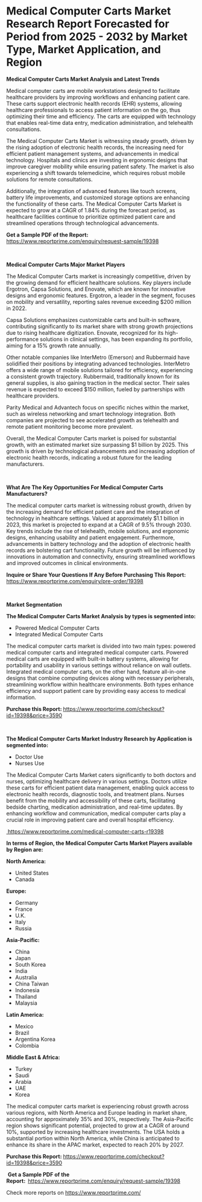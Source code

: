 <p><h1>Medical Computer Carts Market Research Report Forecasted for Period from 2025 -  2032 by Market Type, Market Application, and Region</h1></p><p><strong>Medical Computer Carts Market Analysis and Latest Trends</strong></p>
<p><p>Medical computer carts are mobile workstations designed to facilitate healthcare providers by improving workflows and enhancing patient care. These carts support electronic health records (EHR) systems, allowing healthcare professionals to access patient information on the go, thus optimizing their time and efficiency. The carts are equipped with technology that enables real-time data entry, medication administration, and telehealth consultations.</p><p>The Medical Computer Carts Market is witnessing steady growth, driven by the rising adoption of electronic health records, the increasing need for efficient patient management systems, and advancements in medical technology. Hospitals and clinics are investing in ergonomic designs that improve caregiver mobility while ensuring patient safety. The market is also experiencing a shift towards telemedicine, which requires robust mobile solutions for remote consultations.</p><p>Additionally, the integration of advanced features like touch screens, battery life improvements, and customized storage options are enhancing the functionality of these carts. The Medical Computer Carts Market is expected to grow at a CAGR of 1.84% during the forecast period, as healthcare facilities continue to prioritize optimized patient care and streamlined operations through technological advancements.</p></p>
<p><strong>Get a Sample PDF of the Report:&nbsp;</strong> <a href="https://www.reportprime.com/enquiry/request-sample/19398?utm_campaign=2941&utm_medium=2&utm_source=Github&utm_content=ia&utm_term=19032025&utm_id=medical-computer-carts">https://www.reportprime.com/enquiry/request-sample/19398</a></p>
<p>&nbsp;</p>
<p><strong>Medical Computer Carts Major Market Players</strong></p>
<p><p>The Medical Computer Carts market is increasingly competitive, driven by the growing demand for efficient healthcare solutions. Key players include Ergotron, Capsa Solutions, and Enovate, which are known for innovative designs and ergonomic features. Ergotron, a leader in the segment, focuses on mobility and versatility, reporting sales revenue exceeding $200 million in 2022. </p><p>Capsa Solutions emphasizes customizable carts and built-in software, contributing significantly to its market share with strong growth projections due to rising healthcare digitization. Enovate, recognized for its high-performance solutions in clinical settings, has been expanding its portfolio, aiming for a 15% growth rate annually.</p><p>Other notable companies like InterMetro (Emerson) and Rubbermaid have solidified their positions by integrating advanced technologies. InterMetro offers a wide range of mobile solutions tailored for efficiency, experiencing a consistent growth trajectory. Rubbermaid, traditionally known for its general supplies, is also gaining traction in the medical sector. Their sales revenue is expected to exceed $150 million, fueled by partnerships with healthcare providers.</p><p>Parity Medical and Advantech focus on specific niches within the market, such as wireless networking and smart technology integration. Both companies are projected to see accelerated growth as telehealth and remote patient monitoring become more prevalent.</p><p>Overall, the Medical Computer Carts market is poised for substantial growth, with an estimated market size surpassing $1 billion by 2025. This growth is driven by technological advancements and increasing adoption of electronic health records, indicating a robust future for the leading manufacturers.</p></p>
<p>&nbsp;</p>
<p><strong>What Are The Key Opportunities For Medical Computer Carts Manufacturers?</strong></p>
<p><p>The medical computer carts market is witnessing robust growth, driven by the increasing demand for efficient patient care and the integration of technology in healthcare settings. Valued at approximately $1.1 billion in 2023, this market is projected to expand at a CAGR of 9.5% through 2030. Key trends include the rise of telehealth, mobile solutions, and ergonomic designs, enhancing usability and patient engagement. Furthermore, advancements in battery technology and the adoption of electronic health records are bolstering cart functionality. Future growth will be influenced by innovations in automation and connectivity, ensuring streamlined workflows and improved outcomes in clinical environments.</p></p>
<p><strong>Inquire or Share Your Questions If Any Before Purchasing This Report:</strong> <a href="https://www.reportprime.com/enquiry/pre-order/19398?utm_campaign=2941&utm_medium=2&utm_source=Github&utm_content=ia&utm_term=19032025&utm_id=medical-computer-carts">https://www.reportprime.com/enquiry/pre-order/19398</a></p>
<p>&nbsp;</p>
<p><strong>Market Segmentation</strong></p>
<p><strong>The Medical Computer Carts Market Analysis by types is segmented into:</strong></p>
<p><ul><li>Powered Medical Computer Carts</li><li>Integrated Medical Computer Carts</li></ul></p>
<p><p>The medical computer carts market is divided into two main types: powered medical computer carts and integrated medical computer carts. Powered medical carts are equipped with built-in battery systems, allowing for portability and usability in various settings without reliance on wall outlets. Integrated medical computer carts, on the other hand, feature all-in-one designs that combine computing devices along with necessary peripherals, streamlining workflow within healthcare environments. Both types enhance efficiency and support patient care by providing easy access to medical information.</p></p>
<p><strong>Purchase this Report:&nbsp;</strong><a href="https://www.reportprime.com/checkout?id=19398&price=3590&utm_campaign=2941&utm_medium=2&utm_source=Github&utm_content=ia&utm_term=19032025&utm_id=medical-computer-carts">https://www.reportprime.com/checkout?id=19398&price=3590</a></p>
<p>&nbsp;</p>
<p><strong>The Medical Computer Carts Market Industry Research by Application is segmented into:</strong></p>
<p><ul><li>Doctor Use</li><li>Nurses Use</li></ul></p>
<p><p>The Medical Computer Carts Market caters significantly to both doctors and nurses, optimizing healthcare delivery in various settings. Doctors utilize these carts for efficient patient data management, enabling quick access to electronic health records, diagnostic tools, and treatment plans. Nurses benefit from the mobility and accessibility of these carts, facilitating bedside charting, medication administration, and real-time updates. By enhancing workflow and communication, medical computer carts play a crucial role in improving patient care and overall hospital efficiency.</p></p>
<p><a href="https://www.reportprime.com/medical-computer-carts-r19398?utm_campaign=2941&utm_medium=2&utm_source=Github&utm_content=ia&utm_term=19032025&utm_id=medical-computer-carts">&nbsp;https://www.reportprime.com/medical-computer-carts-r19398</a></p>
<p><strong>In terms of Region, the Medical Computer Carts Market Players available by Region are:</strong></p>
<p>
    <p> <strong> North America: </strong>
        <ul>
            <li>United States</li>
            <li>Canada</li>
        </ul>
        </p> 
    <p> <strong> Europe: </strong>
        <ul>
            <li>Germany</li>
            <li>France</li>
            <li>U.K.</li>
            <li>Italy</li>
            <li>Russia</li>
        </ul>
        </p> 
    <p> <strong> Asia-Pacific: </strong>
        <ul>
            <li>China</li>
            <li>Japan</li>
            <li>South Korea</li>
            <li>India</li>
            <li>Australia</li>
            <li>China Taiwan</li>
            <li>Indonesia</li>
            <li>Thailand</li>
            <li>Malaysia</li>
        </ul>
        </p> 
    <p> <strong> Latin America: </strong>
        <ul>
            <li>Mexico</li>
            <li>Brazil</li>
            <li>Argentina Korea</li>
            <li>Colombia</li>
        </ul>
        </p> 
    <p> <strong> Middle East & Africa: </strong>
        <ul>
            <li>Turkey</li>
            <li>Saudi</li>
            <li>Arabia</li>
            <li>UAE</li>
            <li>Korea</li>
        </ul>
    </p>
    </p>
<p><p>The medical computer carts market is experiencing robust growth across various regions, with North America and Europe leading in market share, accounting for approximately 35% and 30%, respectively. The Asia-Pacific region shows significant potential, projected to grow at a CAGR of around 10%, supported by increasing healthcare investments. The USA holds a substantial portion within North America, while China is anticipated to enhance its share in the APAC market, expected to reach 20% by 2027.</p></p>
<p><strong>Purchase this Report: </strong><a href="https://www.reportprime.com/checkout?id=19398&price=3590&utm_campaign=2941&utm_medium=2&utm_source=Github&utm_content=ia&utm_term=19032025&utm_id=medical-computer-carts">https://www.reportprime.com/checkout?id=19398&price=3590</a></p>
<p>&nbsp;<strong>Get a Sample PDF of the Report:&nbsp;&nbsp;</strong><a href="https://www.reportprime.com/enquiry/request-sample/19398?utm_campaign=2941&utm_medium=2&utm_source=Github&utm_content=ia&utm_term=19032025&utm_id=medical-computer-carts">https://www.reportprime.com/enquiry/request-sample/19398</a></p>
<p><strong></strong></p>
<p>Check more reports on <a href="https://www.reportprime.com/?utm_campaign=2941&utm_medium=2&utm_source=Github&utm_content=ia&utm_term=19032025&utm_id=medical-computer-carts">https://www.reportprime.com/</a></p>